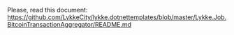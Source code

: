 ﻿
Please, read this document: https://github.com/LykkeCity/lykke.dotnettemplates/blob/master/Lykke.Job.BitcoinTransactionAggregator/README.md